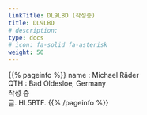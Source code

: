 ```yaml
---
linkTitle: DL9LBD (작성중)
title: DL9LBD
# description: 
type: docs
# icon: fa-solid fa-asterisk
weight: 50
---
```

{{% pageinfo %}}
name : Michael Räder<br>
QTH   : Bad Oldesloe, Germany<br>
작성 중<br>
글. HL5BTF.
{{% /pageinfo %}}